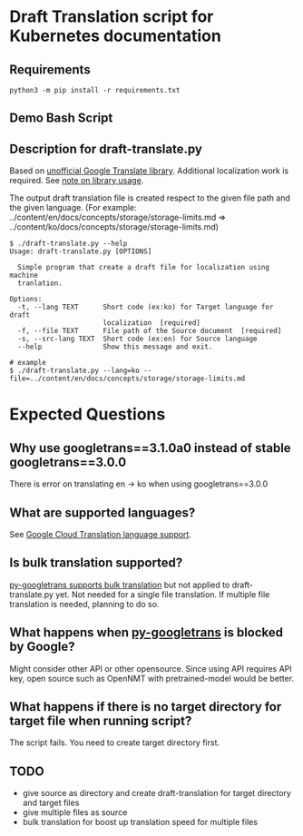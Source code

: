 # Draft Translation script for Kubernetes documentation

## Requirements
```
python3 -m pip install -r requirements.txt
```

## Demo Bash Script


## Description for draft-translate.py
Based on [unofficial Google Translate library](https://github.com/ssut/py-googletrans).
Additional localization work is required.
See [note on library usage](https://github.com/ssut/py-googletrans#note-on-library-usage).

The output draft translation file is created respect to the given file path and the given language.
(For example: ../content/en/docs/concepts/storage/storage-limits.md => ../content/ko/docs/concepts/storage/storage-limits.md)

```
$ ./draft-translate.py --help
Usage: draft-translate.py [OPTIONS]

  Simple program that create a draft file for localization using machine
  tranlation.

Options:
  -t, --lang TEXT      Short code (ex:ko) for Target language for draft
                       localization  [required]
  -f, --file TEXT      File path of the Source document  [required]
  -s, --src-lang TEXT  Short code (ex:en) for Source language
  --help               Show this message and exit.
  
# example
$ ./draft-translate.py --lang=ko --file=../content/en/docs/concepts/storage/storage-limits.md
```

# Expected Questions
## Why use googletrans==3.1.0a0 instead of stable googletrans==3.0.0
There is error on translating en -> ko when using googletrans==3.0.0

## What are supported languages? 
See [Google Cloud Translation language support](https://cloud.google.com/translate/docs/languages).

## Is bulk translation supported?
[py-googletrans supports bulk translation](https://github.com/ssut/py-googletrans#advanced-usage-bulk) but not applied to draft-translate.py yet.
Not needed for a single file translation.
If multiple file translation is needed, planning to do so.

## What happens when [py-googletrans](https://github.com/ssut/py-googletrans#how-does-this-library-work) is blocked by Google?
Might consider other API or other opensource.
Since using API requires API key, open source such as OpenNMT with pretrained-model would be better.

## What happens if there is no target directory for target file when running script?
The script fails. You need to create target directory first.

## TODO
- give source as directory and create draft-translation for target directory and target files 
- give multiple files as source
- bulk translation for boost up translation speed for multiple files
